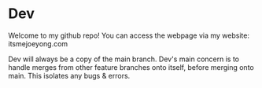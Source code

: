 # Dev
Welcome to my github repo! You can access the webpage via my website: itsmejoeyong.com

Dev will always be a copy of the main branch. Dev's main concern is to handle merges from other feature branches onto itself, before merging onto main. This isolates any bugs & errors.